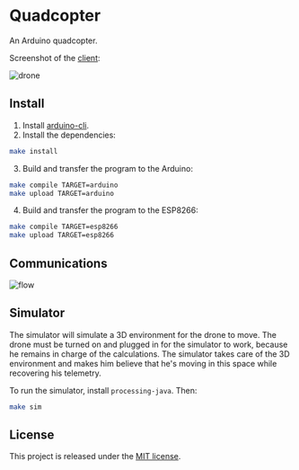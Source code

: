 # Quadcopter

An Arduino quadcopter.

Screenshot of the [client](https://github.com/quentinguidee/quadcopter-client):

![drone](https://user-images.githubusercontent.com/12123721/117687144-c8bea180-b1b7-11eb-8b94-648ac7e832aa.png)

## Install

1. Install [arduino-cli](https://github.com/arduino/arduino-cli).
2. Install the dependencies:

```bash
make install
```

3. Build and transfer the program to the Arduino:

```bash
make compile TARGET=arduino
make upload TARGET=arduino
```

4. Build and transfer the program to the ESP8266:

```bash
make compile TARGET=esp8266
make upload TARGET=esp8266
```

## Communications

![flow](https://user-images.githubusercontent.com/12123721/117688496-1ab3f700-b1b9-11eb-81f0-71072ee6884c.png)

## Simulator

The simulator will simulate a 3D environment for the drone to move. The drone must be turned on and plugged in for the simulator to work, because he remains in charge of the calculations. The simulator takes care of the 3D environment and makes him believe that he's moving in this space while recovering his telemetry.

To run the simulator, install `processing-java`. Then:

```bash
make sim
```

## License

This project is released under the [MIT license](./LICENSE.md).

